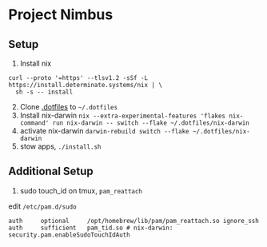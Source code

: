 # Project Nimbus

## Setup

1. Install nix
```
curl --proto '=https' --tlsv1.2 -sSf -L https://install.determinate.systems/nix | \
  sh -s -- install
```
2. Clone [.dotfiles](https://github.com/albertilagan/.dotfiles) to `~/.dotfiles`
3. Install nix-darwin `nix --extra-experimental-features 'flakes nix-command' run nix-darwin -- switch --flake ~/.dotfiles/nix-darwin`
4. activate nix-darwin `darwin-rebuild switch --flake ~/.dotfiles/nix-darwin`
5. stow apps, `./install.sh`

## Additional Setup

1. sudo touch_id on tmux, `pam_reattach`

edit `/etc/pam.d/sudo`

```
auth     optional     /opt/homebrew/lib/pam/pam_reattach.so ignore_ssh
auth     sufficient   pam_tid.so # nix-darwin: security.pam.enableSudoTouchIdAuth
```
